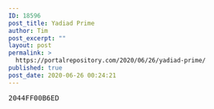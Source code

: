 ```yaml
---
ID: 18596
post_title: Yadiad Prime
author: Tim
post_excerpt: ""
layout: post
permalink: >
  https://portalrepository.com/2020/06/26/yadiad-prime/
published: true
post_date: 2020-06-26 00:24:21
---
```

<pre>2044FF00B6ED</pre>